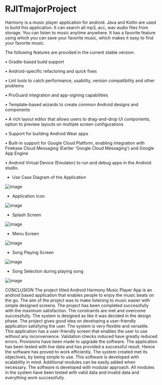 # RJITmajorProject


Harmony is a music player application for android. Java and Kotlin are used to build this application. 
It can search all mp3, acc, wav audio files from storage. You can listen to music anytime anywhere. 
It has a favorite feature using which you can save your favorite music, which makes it easy to find your favorite music.

The following features are provided in the current stable version:

•	Gradle-based build support

•	Android-specific refactoring and quick fixes

•	Lint tools to catch performance, usability, version compatibility and other problems

•	ProGuard integration and app-signing capabilities

•	Template-based wizards to create common Android designs and components

•	A rich layout editor that allows users to drag-and-drop UI components, option to preview layouts on multiple screen configurations

•	Support for building Android Wear apps

•	Built-in support for Google Cloud Platform, enabling integration with Firebase Cloud Messaging (Earlier 'Google Cloud Messaging') and Google App Engine

•	Android Virtual Device (Emulator) to run and debug apps in the Android studio.




* Use Case Diagram of the Application

![image](https://user-images.githubusercontent.com/78878627/115075078-2bee4880-9f18-11eb-9f24-b837bd2d39f9.png)


* Application Icon 

![image](https://user-images.githubusercontent.com/78878627/115075337-8daeb280-9f18-11eb-8d57-59d61383b53a.png)



* Splash Screen

![image](https://user-images.githubusercontent.com/78878627/115075373-9c956500-9f18-11eb-9d8b-03e1fe14b27a.png)



* Menu Screen

![image](https://user-images.githubusercontent.com/78878627/115075439-b46ce900-9f18-11eb-89dc-313ff002b494.png)



* Song Playing Screen

![image](https://user-images.githubusercontent.com/78878627/115075494-c6e72280-9f18-11eb-84d2-9c7a169e97b8.png)



* Song Selection during playing song

![image](https://user-images.githubusercontent.com/78878627/115075539-d9615c00-9f18-11eb-8b55-4af52d579a15.png)



CONCLUSION 
The project titled Android Harmony Music Player App is an android based application that enables people to enjoy the music beats on the go. The aim of the project was to make listening to music easier with simple designed screens. 
The project has been completed successfully with the maximum satisfaction. The constraints are met and overcome successfully. The system is designed as like it was decided in the design phase. The project gives good idea on developing a user-friendly application satisfying the user. 
The system is very flexible and versatile. This application has a user-friendly screen that enables the user to use without any inconvenience. Validation checks induced have greatly reduced errors. Provisions have been made to upgrade the software. The application has been tested with live data and has provided a successful result. Hence the software has proved to work efficiently. 
The system created met its objectives, by being simple to use. This software is developed with scalability in mind. Additional modules can be easily added when necessary. The software is developed with modular approach. All modules in the system have been tested with valid data and invalid data and everything work successfully. 





